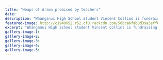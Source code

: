 ```yaml
---
title: "Heaps of drama promised by teachers"
date: 
description: "Whanganui High School student Vincent Collins is fundraising to travel to the Globe in London in July..."
featured-image: http://c1940652.r52.cf0.rackcdn.com/58bca6fab8d39a3eff003c63/Vincent-Collins-fundr-to-travel-Globe-Chron-March-2017.jpg
excerpt: "Whanganui High School student Vincent Collins is fundraising to travel to the Globe in London in July."
gallery-image-1: 
gallery-image-2: 
gallery-image-3: 
gallery-image-4: 
gallery-image-5: 
---
```


